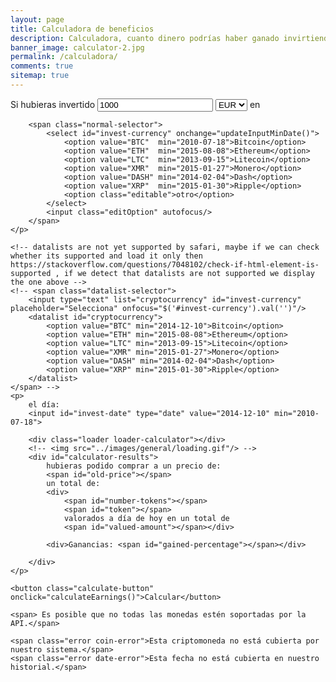 ```yaml
---
layout: page
title: Calculadora de beneficios
description: Calculadora, cuanto dinero podrías haber ganado invirtiendo en Bitcoin u otras criptomonedas a tiempo
banner_image: calculator-2.jpg
permalink: /calculadora/
comments: true
sitemap: true
---
```


<div class="calculator-block">
	<p>
		Si hubieras invertido 
		<input id="invest-quantity" type="number" value="1000">
		<select id="invest-fiat">
			<option>EUR</option>
			<option>USD</option>
		</select> en 

		<span class="normal-selector">
			<select id="invest-currency" onchange="updateInputMinDate()">
				<option value="BTC"  min="2010-07-18">Bitcoin</option>
				<option value="ETH"  min="2015-08-08">Ethereum</option>
				<option value="LTC"  min="2013-09-15">Litecoin</option>
				<option value="XMR"  min="2015-01-27">Monero</option>
				<option value="DASH" min="2014-02-04">Dash</option>
				<option value="XRP"  min="2015-01-30">Ripple</option>
				<option class="editable">otro</option>
			</select>
			<input class="editOption" autofocus/>
		</span>
	</p>

	<!-- datalists are not yet supported by safari, maybe if we can check whether its supported and load it only then https://stackoverflow.com/questions/7048102/check-if-html-element-is-supported , if we detect that datalists are not supported we display the one above --> 
	<!-- <span class="datalist-selector">
		<input type="text" list="cryptocurrency" id="invest-currency" placeholder="Selecciona" onfocus="$('#invest-currency').val('')"/>
		<datalist id="cryptocurrency">
			<option value="BTC" min="2014-12-10">Bitcoin</option>
			<option value="ETH" min="2015-08-08">Ethereum</option>
			<option value="LTC" min="2013-09-15">Litecoin</option>
			<option value="XMR" min="2015-01-27">Monero</option>
			<option value="DASH" min="2014-02-04">Dash</option>
			<option value="XRP" min="2015-01-30">Ripple</option>
		</datalist>
	</span> -->
	<p>
		el día:
		<input id="invest-date" type="date" value="2014-12-10" min="2010-07-18">

		<div class="loader loader-calculator"></div>
		<!-- <img src="../images/general/loading.gif"/> -->
		<div id="calculator-results">
			hubieras podido comprar a un precio de:
			<span id="old-price"></span>
			un total de:
			<div>
				<span id="number-tokens"></span> 
				<span id="token"></span>
				valorados a día de hoy en un total de
				<span id="valued-amount"></span></div>

			<div>Ganancias: <span id="gained-percentage"></span></div>

		</div>
	</p>

	<button class="calculate-button" onclick="calculateEarnings()">Calcular</button>

	<span> Es posible que no todas las monedas estén soportadas por la API.</span>

	<span class="error coin-error">Esta criptomoneda no está cubierta por nuestro sistema.</span>
	<span class="error date-error">Esta fecha no está cubierta en nuestro historial.</span>
</div>


<script src="{{ site.baseurl }}/js/plugins.js?{{site.time | date: '%s%N'}}"></script>
<script defer src="{{ site.baseurl }}/js/calculator.js"></script>	